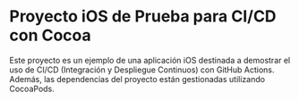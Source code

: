 # Proyecto iOS de Prueba para CI/CD con Cocoa
Este proyecto es un ejemplo de una aplicación iOS destinada a demostrar el uso de CI/CD (Integración y Despliegue Continuos) con GitHub Actions. Además, las dependencias del proyecto están gestionadas utilizando CocoaPods.
